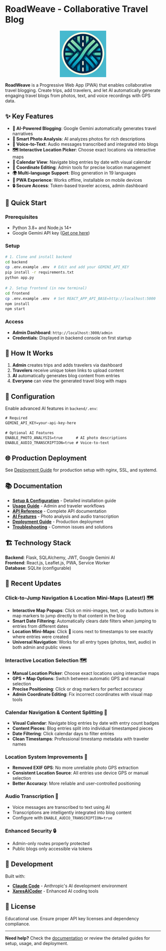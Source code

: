 # RoadWeave - Collaborative Travel Blog

<p align="center">
  <img src="logo.png" alt="RoadWeave Logo" width="150" height="150">
</p>

**RoadWeave** is a Progressive Web App (PWA) that enables collaborative travel blogging. Create trips, add travelers, and let AI automatically generate engaging travel blogs from photos, text, and voice recordings with GPS data.

## ✨ Key Features

- **🤖 AI-Powered Blogging**: Google Gemini automatically generates travel narratives
- **📸 Smart Photo Analysis**: AI analyzes photos for rich descriptions
- **🎤 Voice-to-Text**: Audio messages transcribed and integrated into blogs
- **🗺️ Interactive Location Picker**: Choose exact locations via interactive maps
- **📅 Calendar View**: Navigate blog entries by date with visual calendar
- **📍 Coordinate Editing**: Admin tools for precise location management
- **🌍 Multi-language Support**: Blog generation in 19 languages
- **📱 PWA Experience**: Works offline, installable on mobile devices
- **🔒 Secure Access**: Token-based traveler access, admin dashboard

## 🚀 Quick Start

### Prerequisites
- Python 3.8+ and Node.js 14+
- Google Gemini API key ([Get one here](https://makersuite.google.com/app/apikey))

### Setup
```bash
# 1. Clone and install backend
cd backend
cp .env.example .env  # Edit and add your GEMINI_API_KEY
pip install -r requirements.txt
python app.py

# 2. Setup frontend (in new terminal)
cd frontend  
cp .env.example .env  # Set REACT_APP_API_BASE=http://localhost:5000
npm install
npm start
```

### Access
- **Admin Dashboard**: `http://localhost:3000/admin`
- **Credentials**: Displayed in backend console on first startup

## 📱 How It Works

1. **Admin** creates trips and adds travelers via dashboard
2. **Travelers** receive unique token links to upload content
3. **AI** automatically generates blog content from entries
4. **Everyone** can view the generated travel blog with maps

## 🔧 Configuration

Enable advanced AI features in `backend/.env`:

```env
# Required
GEMINI_API_KEY=your-api-key-here

# Optional AI Features
ENABLE_PHOTO_ANALYSIS=true      # AI photo descriptions
ENABLE_AUDIO_TRANSCRIPTION=true # Voice-to-text
```

## 🌐 Production Deployment

See [Deployment Guide](doc/deployment.md) for production setup with nginx, SSL, and systemd.

## 📚 Documentation

- **[Setup & Configuration](doc/setup.md)** - Detailed installation guide
- **[Usage Guide](doc/usage.md)** - Admin and traveler workflows  
- **[API Reference](doc/api.md)** - Complete API documentation
- **[AI Features](doc/ai-features.md)** - Photo analysis and audio transcription
- **[Deployment Guide](doc/deployment.md)** - Production deployment
- **[Troubleshooting](doc/troubleshooting.md)** - Common issues and solutions

## 🏗️ Technology Stack

**Backend**: Flask, SQLAlchemy, JWT, Google Gemini AI  
**Frontend**: React.js, Leaflet.js, PWA, Service Worker  
**Database**: SQLite (configurable)

## 🎯 Recent Updates

### Click-to-Jump Navigation & Location Mini-Maps (Latest!) 🗺️
- **Interactive Map Popups**: Click on mini-images, text, or audio buttons in map markers to jump directly to that content in the blog
- **Smart Date Filtering**: Automatically clears date filters when jumping to entries from different dates
- **Location Mini-Maps**: Click 📍 icons next to timestamps to see exactly where entries were created
- **Universal Navigation**: Works for all entry types (photos, text, audio) in both admin and public views

### Interactive Location Selection 🗺️
- **Manual Location Picker**: Choose exact locations using interactive maps
- **GPS + Map Options**: Switch between automatic GPS and manual selection
- **Precise Positioning**: Click or drag markers for perfect accuracy
- **Admin Coordinate Editing**: Fix incorrect coordinates with visual map tools

### Calendar Navigation & Content Splitting 📅
- **Visual Calendar**: Navigate blog entries by date with entry count badges
- **Content Pieces**: Blog entries split into individual timestamped pieces
- **Date Filtering**: Click calendar days to filter entries
- **Clean Timestamps**: Professional timestamp metadata with traveler names

### Location System Improvements 📍
- **Removed EXIF GPS**: No more unreliable photo GPS extraction
- **Consistent Location Source**: All entries use device GPS or manual selection
- **Better Accuracy**: More reliable and user-controlled positioning

### Audio Transcription 🎤
- Voice messages are transcribed to text using AI
- Transcriptions are intelligently integrated into blog content
- Configure with `ENABLE_AUDIO_TRANSCRIPTION=true`

### Enhanced Security 🔒
- Admin-only routes properly protected
- Public blogs only accessible via tokens

## 🤝 Development

Built with:
- **[Claude Code](https://claude.ai/code)** - Anthropic's AI development environment
- **[XaresAICoder](https://github.com/DG1001/XaresAICoder)** - Enhanced AI coding tools

## 📄 License

Educational use. Ensure proper API key licenses and dependency compliance.

---

**Need help?** Check the [documentation](doc/) or review the detailed guides for setup, usage, and deployment.